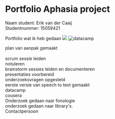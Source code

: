 # Portfolio Aphasia project
 Naam student: Erik van der Caaij <br>
 Studentnummer: 15059421 <br>
 
Portfolio wat ik heb gedaan
<img src='C:\Users\Erik\Desktop\Afasie\datacamp.jpg'> </img>
![datacamp](https://user-images.githubusercontent.com/42931518/45440797-96361100-b6bd-11e8-9627-4e748ec38698.jpg)

plan van aanpak gemaakt<br></br>
scrum sessie leiden</br>
notuleren</br>
brainstorm sessies leiden en documenteren</br>
presentaties voorbereid</br>
onderzoeksvragen opgesteld</br>
eerste versie van speech to text gemaakt</br>
datacamp</br>
cousera</br>
Onderzoek gedaan naar fonologie</br>
onderzoek gedaan naar library's.</br>
Contactpersoon</br>
